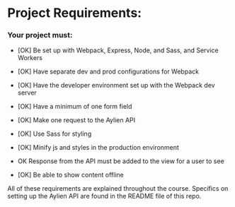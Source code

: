# Project Requirements:

### Your project must:

- [OK] Be set up with Webpack, Express, Node, and Sass, and Service Workers

- [OK] Have separate dev and prod configurations for Webpack

- [OK] Have the developer environment set up with the Webpack dev server

- [OK] Have a minimum of one form field

- [OK] Make one request to the Aylien API

- [OK] Use Sass for styling

- [OK] Minify js and styles in the production environment

- OK Response from the API must be added to the view for a user to see

- [OK] Be able to show content offline

All of these requirements are explained throughout the course. Specifics on setting up the Aylien API are found in the README file of this repo.

